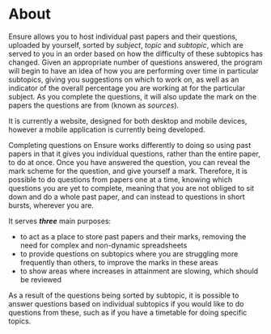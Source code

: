 # About

Ensure allows you to host individual past papers and their questions, uploaded by yourself, sorted by *subject*, *topic* and *subtopic*, which are served to you in an order based on how the difficulty of these subtopics has changed. Given an appropriate number of questions answered, the program will begin to have an idea of how you are performing over time in particular subtopics, giving you suggestions on which to work on, as well as an indicator of the overall percentage you are working at for the particular subject. As you complete the questions, it will also update the mark on the papers the questions are from (known as *sources*).

It is currently a website, designed for both desktop and mobile devices, however a mobile application is currently being developed.

Completing questions on Ensure works differently to doing so using past papers in that it gives you individual questions, rather than the entire paper, to do at once. Once you have answered the question, you can reveal the mark scheme for the question, and give yourself a mark. Therefore, it is possible to do questions from papers one at a time, knowing which questions you are yet to complete, meaning that you are not obliged to sit down and do a whole past paper, and can instead to questions in short bursts, wherever you are.

It serves **_three_** main purposes:
* to act as a place to store past papers and their marks, removing the need for complex and non-dynamic spreadsheets
* to provide questions on subtopics where you are struggling more frequently than others, to improve the marks in these areas
* to show areas where increases in attainment are slowing, which should be reviewed

As a result of the questions being sorted by subtopic, it is possible to answer questions based on individual subtopics if you would like to do questions from these, such as if you have a timetable for doing specific topics.